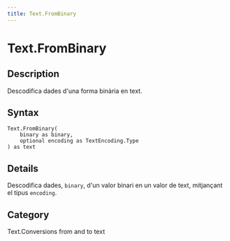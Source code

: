 ```yaml
---
title: Text.FromBinary
---
```


# Text.FromBinary


## Description

Descodifica dades d&#39;una forma binària en text.


## Syntax

```powerquery
Text.FromBinary(
    binary as binary,
    optional encoding as TextEncoding.Type
) as text
```


## Details

Descodifica dades, <code>binary</code>, d'un valor binari en un valor de text, mitjançant el tipus <code>encoding</code>.



## Category
Text.Conversions from and to text
